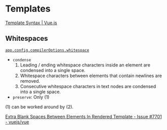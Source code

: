 # Templates
[Template Syntax | Vue.js](https://vuejs.org/guide/essentials/template-syntax.html)

## Whitespaces
[`app.config.compilerOptions.whitespace`](https://vuejs.org/api/application#app-config-compileroptions-whitespace)
- `condense`
  1. Leading / ending whitespace characters inside an element are condensed into a single space.
  2. Whitespace characters between elements that contain newlines are removed.
  3. Consecutive whitespace characters in text nodes are condensed into a single space.
- `preserve`: Only (1)

(1) can be worked around by (2).

[Extra Blank Spaces Between Elements In Rendered Template - Issue #7701 - vuejs/vue](https://github.com/vuejs/vue/issues/7701)